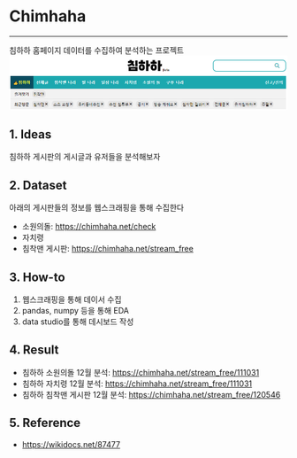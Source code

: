 # Chimhaha
* * *

침하하 홈페이지 데이터를 수집하여 분석하는 프로젝트
![ex_screenshot](./chimhaha.png)

## 1. Ideas
침하하 게시판의 게시글과 유저들을 분석해보자


## 2. Dataset
아래의 게시판들의 정보를 웹스크래핑을 통해 수집한다
- 소원의돌: https://chimhaha.net/check
- 자치령
- 침착맨 게시판: https://chimhaha.net/stream_free


## 3. How-to
1. 웹스크래핑을 통해 데이서 수집
2. pandas, numpy 등을 통해 EDA
3. data studio를 통해 데시보드 작성

## 4. Result
- 침하하 소원의돌 12월 분석: https://chimhaha.net/stream_free/111031
- 침하하 자치령 12월 분석: https://chimhaha.net/stream_free/111031
- 침하하 침착맨 게시판 12월 분석: https://chimhaha.net/stream_free/120546

## 5. Reference
- https://wikidocs.net/87477